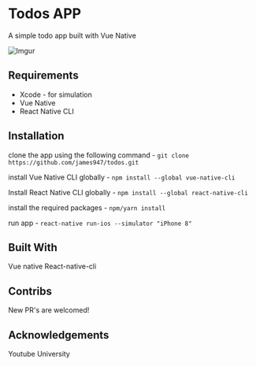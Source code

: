 Todos APP
===
 
A simple todo app built with Vue Native

![Imgur](https://i.imgur.com/gdnWkyI.png)


Requirements
---
* Xcode - for simulation
* Vue Native
* React Native CLI

Installation
---
clone the app using the following command - `git clone https://github.com/james947/todos.git`

install Vue Native CLI globally - `npm install --global vue-native-cli` 

 Install React Native CLI globally - `npm install --global react-native-cli`

 install  the required packages - `npm/yarn install`

 run app - `react-native run-ios --simulator "iPhone 8"`


Built With
---
Vue native
React-native-cli

Contribs
---
New PR's are welcomed!

Acknowledgements
---
Youtube University
